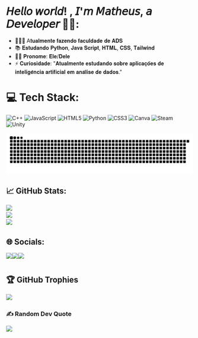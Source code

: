 # 𝘏𝘦𝘭𝘭𝘰 𝘸𝘰𝘳𝘭𝘥! , 𝘐'𝘮 𝘔𝘢𝘵𝘩𝘦𝘶𝘴, 𝘢 𝘋𝘦𝘷𝘦𝘭𝘰𝘱𝘦𝘳 👋🏻:
- 👨🏻‍🎓 A𝐭𝐮𝐚𝐥𝐦𝐞𝐧𝐭𝐞 𝐟𝐚𝐳𝐞𝐧𝐝𝐨 𝐟𝐚𝐜𝐮𝐥𝐝𝐚𝐝𝐞 𝐝𝐞 𝐀𝐃𝐒
- 📚 𝐄𝐬𝐭𝐮𝐝𝐚𝐧𝐝𝐨 𝐏𝐲𝐭𝐡𝐨𝐧, 𝐉𝐚𝐯𝐚 𝐒𝐜𝐫𝐢𝐩𝐭, 𝐇𝐓𝐌𝐋, 𝐂𝐒𝐒, 𝐓𝐚𝐢𝐥𝐰𝐢𝐧𝐝
- 💁🏻 𝐏𝐫𝐨𝐧𝐨𝐦𝐞: 𝐄𝐥𝐞/𝐃𝐞𝐥𝐞
- ⚡ 𝐂𝐮𝐫𝐢𝐨𝐬𝐢𝐝𝐚𝐝𝐞: "𝐀𝐭𝐮𝐚𝐥𝐦𝐞𝐧𝐭𝐞 𝐞𝐬𝐭𝐮𝐝𝐚𝐧𝐝𝐨 𝐬𝐨𝐛𝐫𝐞 𝐚𝐩𝐥𝐢𝐜𝐚𝐜̧𝐨̃𝐞𝐬 𝐝𝐞 𝐢𝐧𝐭𝐞𝐥𝐢𝐠𝐞̂𝐧𝐜𝐢𝐚 𝐚𝐫𝐭𝐢𝐟𝐢𝐜𝐢𝐚𝐥 𝐞𝐦 𝐚𝐧𝐚́𝐥𝐢𝐬𝐞 𝐝𝐞 𝐝𝐚𝐝𝐨𝐬."


# 💻 Tech Stack:
![C++](https://img.shields.io/badge/c++-%2300599C.svg?style=for-the-badge&logo=c%2B%2B&logoColor=white) ![JavaScript](https://img.shields.io/badge/javascript-%23323330.svg?style=for-the-badge&logo=javascript&logoColor=%23F7DF1E) ![HTML5](https://img.shields.io/badge/html5-%23E34F26.svg?style=for-the-badge&logo=html5&logoColor=white) ![Python](https://img.shields.io/badge/python-3670A0?style=for-the-badge&logo=python&logoColor=ffdd54) ![CSS3](https://img.shields.io/badge/css3-%231572B6.svg?style=for-the-badge&logo=css3&logoColor=white) ![Canva](https://img.shields.io/badge/Canva-%2300C4CC.svg?style=for-the-badge&logo=Canva&logoColor=white) ![Steam](https://img.shields.io/badge/steam-%23000000.svg?style=for-the-badge&logo=steam&logoColor=white) ![Unity](https://img.shields.io/badge/unity-%23000000.svg?style=for-the-badge&logo=unity&logoColor=white)

<picture>
  <source media="(prefers-color-scheme: dark)" srcset="https://raw.githubusercontent.com/Matheusbbm/Matheusbbm/output/github-snake-dark.svg" />
  <source media="(prefers-color-scheme: light)" srcset="https://raw.githubusercontent.com/Matheusbbm/Matheusbbmoutput/github-snake.svg" />
  <img alt="github-snake" src="https://raw.githubusercontent.com/Matheusbbm/Matheusbbm/output/github-snake.svg" />
</picture>

## 📈 GitHub Stats:
![](https://github-readme-stats.vercel.app/api?username=matheusbbm&theme=shadow_blue&hide_border=false&include_all_commits=false&count_private=false)<br/>
![](https://nirzak-streak-stats.vercel.app/?user=matheusbbm&theme=shadow_blue&hide_border=false)<br/>
![](https://github-readme-stats.vercel.app/api/top-langs/?username=matheusbbm&theme=shadow_blue&hide_border=false&include_all_commits=false&count_private=false&layout=compact)

</div>

## 🌐 Socials:
<div>
 
 <a href = "mailto: matheuscastromp@gmail.com"><img src="https://img.shields.io/badge/-Gmail-%23333?style=for-the-badge&logo=gmail&logoColor=white" target="_blank"></a><a href="https://www.linkedin.com/in/matheus-castro-santos-a25608345/?trk=opento_sprofile_details" target="_blank"><img src="https://img.shields.io/badge/-LinkedIn-%230077B5?style=for-the-badge&logo=linkedin&logoColor=white" target="_blank"></a><a href="https://www.instagram.com/matheus_castro.s/" target="_blank"><img src="https://img.shields.io/badge/-Instagram-%23E4405F?style=for-the-badge&logo=instagram&logoColor=white" target="_blank"></a>

 #

## 🏆 GitHub Trophies
![](https://github-profile-trophy.vercel.app/?username=matheusbbm&theme=shadow_blue&no-frame=false&no-bg=true&margin-w=4)

### ✍️ Random Dev Quote
![](https://quotes-github-readme.vercel.app/api?type=horizontal&theme=light)

